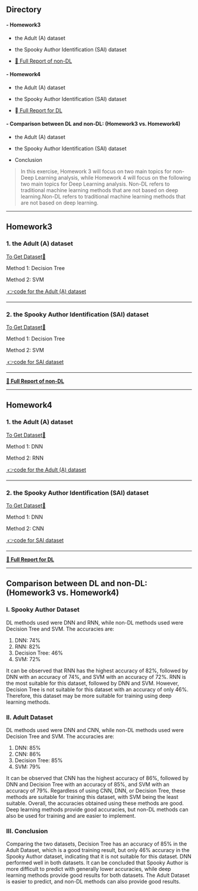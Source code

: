## Directory




 #### - Homework3

- the Adult (A) dataset

- the Spooky Author Identification (SAI) dataset

- [📄 Full Report of non-DL](https://github.com/mimi-030/ML-DL-Practices-for-Beginners/blob/main/Homework3/README.md "📄 Full Report of non-DL")

 #### - Homework4

- the Adult (A) dataset

- the Spooky Author Identification (SAI) dataset

- 📄[ Full Report for DL](https://github.com/mimi-030/ML-DL-Practices-for-Beginners/blob/main/Homework4/README.md " Full Report for DL")

 #### - Comparison between DL and non-DL: (Homework3 vs. Homework4)

- the Adult (A) dataset

- the Spooky Author Identification (SAI) dataset

- Conclusion

> In this exercise, Homework 3 will focus on two main topics for non-Deep Learning analysis, while Homework 4 will focus on the following two main topics for Deep Learning analysis.
Non-DL refers to traditional machine learning methods that are not based on deep learning.Non-DL refers to traditional machine learning methods that are not based on deep learning.
------------






## Homework3

### 1. the Adult (A) dataset
[To Get Dataset🔗](https://archive.ics.uci.edu/ml/datasets/Adult "To Get Dataset🔗")

Method 1: Decision Tree

Method 2: SVM

[ 👉code for the Adult (A) dataset](https://github.com/mimi-030/ML-DL-Practices-for-Beginners/blob/main/Homework3/adult_nonDL.ipynb " 👉code for the Adult (A) dataset")

------------



### 2. the Spooky Author Identification (SAI) dataset
[To Get Dataset🔗](https://www.kaggle.com/c/spooky-author-identification "To Get Dataset🔗")

Method 1: Decision Tree

Method 2: SVM

[ 👉code for SAI dataset](https://github.com/mimi-030/ML-DL-Practices-for-Beginners/blob/main/Homework3/spooky_author_nonDL.ipynb " 👉code for SAI dataset")

------------


**[ 📄 Full Report of non-DL](https://github.com/mimi-030/ML-DL-Practices-for-Beginners/blob/main/Homework3/README.md " 📄 Full Report for non-DL")**

------------


## Homework4

### 1. the Adult (A) dataset
[To Get Dataset🔗](https://archive.ics.uci.edu/ml/datasets/Adult "To Get Dataset🔗")

Method 1: DNN

Method 2: RNN

[ 👉code for the Adult (A) dataset](https://github.com/mimi-030/ML-DL-Practices-for-Beginners/blob/main/Homework4/adult_DL.ipynb " 👉code for the Adult (A) dataset") 

------------


### 2. the Spooky Author Identification (SAI) dataset 
[To Get Dataset🔗](https://www.kaggle.com/c/spooky-author-identification "To Get Dataset🔗")

Method 1: DNN

Method 2: CNN

[ 👉code for SAI dataset](https://github.com/mimi-030/ML-DL-Practices-for-Beginners/blob/main/Homework4/SpookyAuthor_DL.ipynb " 👉code for SAI dataset")

------------

**[ 📄 Full Report for DL](https://github.com/mimi-030/ML-DL-Practices-for-Beginners/blob/main/Homework4/README.md " 📄 Full Report for DL")**

------------

## Comparison between DL and non-DL:  (Homework3 vs. Homework4)

### I. Spooky Author Dataset
DL methods used were DNN and RNN, while non-DL methods used were Decision Tree and SVM. The accuracies are:
1. DNN: 74%
2. RNN: 82%
3. Decision Tree: 46%
4. SVM: 72%

It can be observed that RNN has the highest accuracy of 82%, followed by DNN with an accuracy of 74%, and SVM with an accuracy of 72%. RNN is the most suitable for this dataset, followed by DNN and SVM. However, Decision Tree is not suitable for this dataset with an accuracy of only 46%. Therefore, this dataset may be more suitable for training using deep learning methods.

### II. Adult Dataset
DL methods used were DNN and CNN, while non-DL methods used were Decision Tree and SVM. The accuracies are:
1. DNN: 85%
2. CNN: 86%
3. Decision Tree: 85%
4. SVM: 79%

It can be observed that CNN has the highest accuracy of 86%, followed by DNN and Decision Tree with an accuracy of 85%, and SVM with an accuracy of 79%. Regardless of using CNN, DNN, or Decision Tree, these methods are suitable for training this dataset, with SVM being the least suitable. Overall, the accuracies obtained using these methods are good. Deep learning methods provide good accuracies, but non-DL methods can also be used for training and are easier to implement.

### III. Conclusion
Comparing the two datasets, Decision Tree has an accuracy of 85% in the Adult Dataset, which is a good training result, but only 46% accuracy in the Spooky Author dataset, indicating that it is not suitable for this dataset. DNN performed well in both datasets. It can be concluded that Spooky Author is more difficult to predict with generally lower accuracies, while deep learning methods provide good results for both datasets. The Adult Dataset is easier to predict, and non-DL methods can also provide good results.


